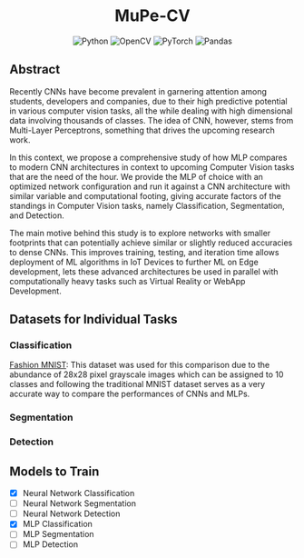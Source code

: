 <div align='center'>

# MuPe-CV
![Python](https://img.shields.io/badge/python-3670A0?style=for-the-badge&logo=python&logoColor=ffdd54)
![OpenCV](https://img.shields.io/badge/opencv-%23white.svg?style=for-the-badge&logo=opencv&logoColor=white)
![PyTorch](https://img.shields.io/badge/PyTorch-%23EE4C2C.svg?style=for-the-badge&logo=PyTorch&logoColor=white)
![Pandas](https://img.shields.io/badge/pandas-%23150458.svg?style=for-the-badge&logo=pandas&logoColor=white)

</div>

## Abstract

Recently CNNs have become prevalent in garnering attention among students, developers and companies, due to their high predictive potential in various computer vision tasks, all the while dealing with high dimensional data involving thousands of classes. The idea of CNN, however, stems from Multi-Layer Perceptrons, something that drives the upcoming research work. <br>

In this context, we propose a comprehensive study of how MLP compares to modern CNN architectures in context to upcoming Computer Vision tasks that are the need of the hour. We provide the MLP of choice with an optimized network configuration and run it against a CNN architecture with similar variable and computational footing, giving accurate factors of the standings in Computer Vision tasks, namely Classification, Segmentation, and Detection. <Br>

The main motive behind this study is to explore networks with smaller footprints that can potentially achieve similar or slightly reduced accuracies to dense CNNs. This improves training, testing, and iteration time allows deployment of ML algorithms in IoT Devices to further ML on Edge development, lets these advanced architectures be used in parallel with computationally heavy tasks such as Virtual Reality or WebApp Development. <br>

## Datasets for Individual Tasks
### Classification
[Fashion MNIST](https://github.com/zalandoresearch/fashion-mnistzzzzz): This dataset was used for this comparison due to the abundance of 28x28 pixel grayscale images which can be assigned to 10 classes and following the traditional MNIST dataset serves as a very accurate way to compare the performances of CNNs and MLPs.
### Segmentation
### Detection

## Models to Train

- [x] Neural Network Classification
- [ ] Neural Network Segmentation
- [ ] Neural Network Detection
- [x] MLP Classification
- [ ] MLP Segmentation
- [ ] MLP Detection